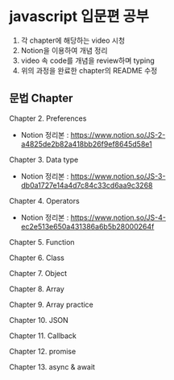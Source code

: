# javascript 입문편 공부
1. 각 chapter에 해당하는 video 시청
2. Notion을 이용하여 개념 정리
3. video 속 code를 개념을 review하며 typing
4. 위의 과정을 완료한 chapter의 README 수정

## 문법 Chapter

Chapter 2. Preferences
* Notion 정리본 : https://www.notion.so/JS-2-a4825de2b82a418bb26f9ef8645d58e1

Chapter 3. Data type
* Notion 정리본 : https://www.notion.so/JS-3-db0a1727e14a4d7c84c33cd6aa9c3268

Chapter 4. Operators
* Notion 정리본 : https://www.notion.so/JS-4-ec2e513e650a431386a6b5b28000264f

Chapter 5. Function

Chapter 6. Class

Chapter 7. Object

Chapter 8. Array

Chapter 9. Array practice

Chapter 10. JSON

Chapter 11. Callback

Chapter 12. promise

Chapter 13. async & await
